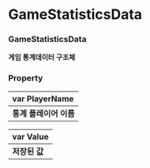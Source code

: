 # GameStatisticsData

### **GameStatisticsData**

**게임 통계데이터 구조체**  




### **Property**

| **var PlayerName** |
| :--- |
| **통계 플레이어 이름** |

| **var Value** |
| :--- |
| **저장된 값** |

